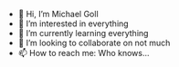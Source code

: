 - 👋 Hi, I’m Michael Goll
- 👀 I’m interested in everything
- 🌱 I’m currently learning everything
- 💞️ I’m looking to collaborate on not much
- 📫 How to reach me: Who knows...

